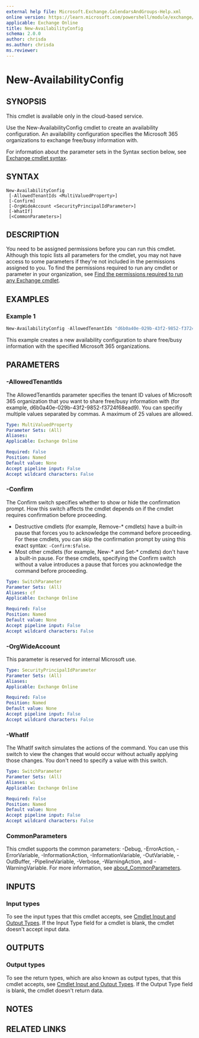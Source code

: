```yaml
---
external help file: Microsoft.Exchange.CalendarsAndGroups-Help.xml
online version: https://learn.microsoft.com/powershell/module/exchange/new-availabilityconfig
applicable: Exchange Online
title: New-AvailabilityConfig
schema: 2.0.0
author: chrisda
ms.author: chrisda
ms.reviewer:
---
```


# New-AvailabilityConfig

## SYNOPSIS
This cmdlet is available only in the cloud-based service.

Use the New-AvailabilityConfig cmdlet to create an availability configuration. An availability configuration specifies the Microsoft 365 organizations to exchange free/busy information with. 

For information about the parameter sets in the Syntax section below, see [Exchange cmdlet syntax](https://learn.microsoft.com/powershell/exchange/exchange-cmdlet-syntax).

## SYNTAX

```
New-AvailabilityConfig 
 [-AllowedTenantIds <MultiValuedProperty>]
 [-Confirm]
 [-OrgWideAccount <SecurityPrincipalIdParameter>]
 [-WhatIf]
 [<CommonParameters>]
```

## DESCRIPTION
You need to be assigned permissions before you can run this cmdlet. Although this topic lists all parameters for the cmdlet, you may not have access to some parameters if they're not included in the permissions assigned to you. To find the permissions required to run any cmdlet or parameter in your organization, see [Find the permissions required to run any Exchange cmdlet](https://learn.microsoft.com/powershell/exchange/find-exchange-cmdlet-permissions).

## EXAMPLES

### Example 1
```powershell
New-AvailabilityConfig -AllowedTenantIds "d6b0a40e-029b-43f2-9852-f3724f68ead9","87d5bade-cefc-4067-a221-794aea71922d"
```

This example creates a new availability configuration to share free/busy information with the specified Microsoft 365 organizations.

## PARAMETERS

### -AllowedTenantIds
The AllowedTenantIds parameter specifies the tenant ID values of Microsoft 365 organization that you want to share free/busy information with (for example, d6b0a40e-029b-43f2-9852-f3724f68ead9). You can specifiy multiple values separated by commas. A maximum of 25 values are allowed.

```yaml
Type: MultiValuedProperty
Parameter Sets: (All)
Aliases:
Applicable: Exchange Online

Required: False
Position: Named
Default value: None
Accept pipeline input: False
Accept wildcard characters: False
```

### -Confirm
The Confirm switch specifies whether to show or hide the confirmation prompt. How this switch affects the cmdlet depends on if the cmdlet requires confirmation before proceeding.

- Destructive cmdlets (for example, Remove-\* cmdlets) have a built-in pause that forces you to acknowledge the command before proceeding. For these cmdlets, you can skip the confirmation prompt by using this exact syntax: `-Confirm:$false`.
- Most other cmdlets (for example, New-\* and Set-\* cmdlets) don't have a built-in pause. For these cmdlets, specifying the Confirm switch without a value introduces a pause that forces you acknowledge the command before proceeding.

```yaml
Type: SwitchParameter
Parameter Sets: (All)
Aliases: cf
Applicable: Exchange Online

Required: False
Position: Named
Default value: None
Accept pipeline input: False
Accept wildcard characters: False
```

### -OrgWideAccount
This parameter is reserved for internal Microsoft use.

```yaml
Type: SecurityPrincipalIdParameter
Parameter Sets: (All)
Aliases:
Applicable: Exchange Online

Required: False
Position: Named
Default value: None
Accept pipeline input: False
Accept wildcard characters: False
```

### -WhatIf
The WhatIf switch simulates the actions of the command. You can use this switch to view the changes that would occur without actually applying those changes. You don't need to specify a value with this switch.

```yaml
Type: SwitchParameter
Parameter Sets: (All)
Aliases: wi
Applicable: Exchange Online

Required: False
Position: Named
Default value: None
Accept pipeline input: False
Accept wildcard characters: False
```

### CommonParameters
This cmdlet supports the common parameters: -Debug, -ErrorAction, -ErrorVariable, -InformationAction, -InformationVariable, -OutVariable, -OutBuffer, -PipelineVariable, -Verbose, -WarningAction, and -WarningVariable. For more information, see [about_CommonParameters](https://go.microsoft.com/fwlink/p/?LinkID=113216).

## INPUTS

### Input types
To see the input types that this cmdlet accepts, see [Cmdlet Input and Output Types](https://go.microsoft.com/fwlink/p/?linkId=616387). If the Input Type field for a cmdlet is blank, the cmdlet doesn't accept input data.

## OUTPUTS

### Output types
To see the return types, which are also known as output types, that this cmdlet accepts, see [Cmdlet Input and Output Types](https://go.microsoft.com/fwlink/p/?linkId=616387). If the Output Type field is blank, the cmdlet doesn't return data.

## NOTES

## RELATED LINKS

